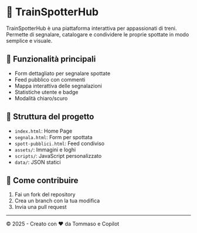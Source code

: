 # 🚆 TrainSpotterHub

TrainSpotterHub è una piattaforma interattiva per appassionati di treni. Permette di segnalare, catalogare e condividere le proprie spottate in modo semplice e visuale.

## 🧭 Funzionalità principali
- Form dettagliato per segnalare spottate
- Feed pubblico con commenti
- Mappa interattiva delle segnalazioni
- Statistiche utente e badge
- Modalità chiaro/scuro

## 📁 Struttura del progetto
- `index.html`: Home Page
- `segnala.html`: Form per spottata
- `spott-pubblici.html`: Feed condiviso
- `assets/`: Immagini e loghi
- `scripts/`: JavaScript personalizzato
- `data/`: JSON statici

## 🚀 Come contribuire
1. Fai un fork del repository
2. Crea un branch con la tua modifica
3. Invia una pull request

---

© 2025 - Creato con ❤️ da Tommaso e Copilot
